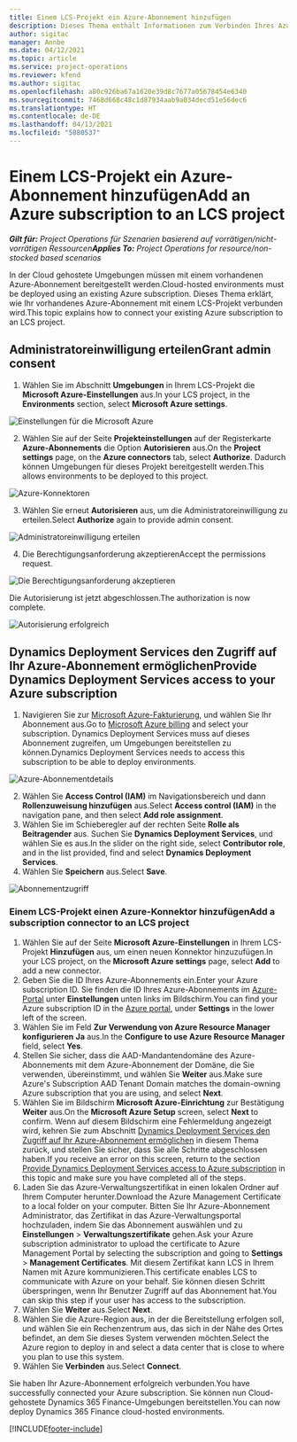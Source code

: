 ```yaml
---
title: Einem LCS-Projekt ein Azure-Abonnement hinzufügen
description: Dieses Thema enthält Informationen zum Verbinden Ihres Azure-Abonnements mit einem LCS-Projekt.
author: sigitac
manager: Annbe
ms.date: 04/12/2021
ms.topic: article
ms.service: project-operations
ms.reviewer: kfend
ms.author: sigitac
ms.openlocfilehash: a80c926ba67a1620e39d8c7677a05678454e6340
ms.sourcegitcommit: 7468d668c48c1d87934aab9a034decd51e56dec6
ms.translationtype: HT
ms.contentlocale: de-DE
ms.lasthandoff: 04/13/2021
ms.locfileid: "5880537"
---
```

# <a name="add-an-azure-subscription-to-an-lcs-project"></a><span data-ttu-id="a0158-103">Einem LCS-Projekt ein Azure-Abonnement hinzufügen</span><span class="sxs-lookup"><span data-stu-id="a0158-103">Add an Azure subscription to an LCS project</span></span>

<span data-ttu-id="a0158-104">_**Gilt für:** Project Operations für Szenarien basierend auf vorrätigen/nicht-vorrätigen Ressourcen_</span><span class="sxs-lookup"><span data-stu-id="a0158-104">_**Applies To:** Project Operations for resource/non-stocked based scenarios_</span></span>

<span data-ttu-id="a0158-105">In der Cloud gehostete Umgebungen müssen mit einem vorhandenen Azure-Abonnement bereitgestellt werden.</span><span class="sxs-lookup"><span data-stu-id="a0158-105">Cloud-hosted environments must be deployed using an existing Azure subscription.</span></span> <span data-ttu-id="a0158-106">Dieses Thema erklärt, wie Ihr vorhandenes Azure-Abonnement mit einem LCS-Projekt verbunden wird.</span><span class="sxs-lookup"><span data-stu-id="a0158-106">This topic explains how to connect your existing Azure subscription to an LCS project.</span></span> 

## <a name="grant-admin-consent"></a><span data-ttu-id="a0158-107">Administratoreinwilligung erteilen</span><span class="sxs-lookup"><span data-stu-id="a0158-107">Grant admin consent</span></span>

1. <span data-ttu-id="a0158-108">Wählen Sie im Abschnitt **Umgebungen** in Ihrem LCS-Projekt die **Microsoft Azure-Einstellungen** aus.</span><span class="sxs-lookup"><span data-stu-id="a0158-108">In your LCS project, in the **Environments** section, select **Microsoft Azure settings**.</span></span>

![Einstellungen für die Microsoft Azure](./media/1MicrosoftAzureSettings.png)

2. <span data-ttu-id="a0158-110">Wählen Sie auf der Seite **Projekteinstellungen** auf der Registerkarte **Azure-Abonnements** die Option **Autorisieren** aus.</span><span class="sxs-lookup"><span data-stu-id="a0158-110">On the **Project settings** page, on the **Azure connectors** tab, select **Authorize**.</span></span> <span data-ttu-id="a0158-111">Dadurch können Umgebungen für dieses Projekt bereitgestellt werden.</span><span class="sxs-lookup"><span data-stu-id="a0158-111">This allows environments to be deployed to this project.</span></span>

![Azure-Konnektoren](./media/2AzureConnectors.png)

3. <span data-ttu-id="a0158-113">Wählen Sie erneut **Autorisieren** aus, um die Administratoreinwilligung zu erteilen.</span><span class="sxs-lookup"><span data-stu-id="a0158-113">Select **Authorize** again to provide admin consent.</span></span>

![Administratoreinwilligung erteilen](./media/3GrantAdminConsent.png)

4. <span data-ttu-id="a0158-115">Die Berechtigungsanforderung akzeptieren</span><span class="sxs-lookup"><span data-stu-id="a0158-115">Accept the permissions request.</span></span>

![Die Berechtigungsanforderung akzeptieren](./media/4AcceptPermissionRequest.png)

<span data-ttu-id="a0158-117">Die Autorisierung ist jetzt abgeschlossen.</span><span class="sxs-lookup"><span data-stu-id="a0158-117">The authorization is now complete.</span></span> 

![Autorisierung erfolgreich](./media/5AuthorizationComplete.png)

## <a name="provide-dynamics-deployment-services-access-to-your-azure-subscription"></a><a name="provide"></a><span data-ttu-id="a0158-119">Dynamics Deployment Services den Zugriff auf Ihr Azure-Abonnement ermöglichen</span><span class="sxs-lookup"><span data-stu-id="a0158-119">Provide Dynamics Deployment Services access to your Azure subscription</span></span>

1. <span data-ttu-id="a0158-120">Navigieren Sie zur [Microsoft Azure-Fakturierung](https://portal.azure.com/#blade/Microsoft\_Azure\_Billing/SubscriptionsBlade), und wählen Sie Ihr Abonnement aus.</span><span class="sxs-lookup"><span data-stu-id="a0158-120">Go to [Microsoft Azure billing](https://portal.azure.com/#blade/Microsoft\_Azure\_Billing/SubscriptionsBlade) and select your subscription.</span></span> <span data-ttu-id="a0158-121">Dynamics Deployment Services muss auf dieses Abonnement zugreifen, um Umgebungen bereitstellen zu können.</span><span class="sxs-lookup"><span data-stu-id="a0158-121">Dynamics Deployment Services needs to access this subscription to be able to deploy environments.</span></span>

![Azure-Abonnementdetails](./media/6AzureSubscription.png)

2. <span data-ttu-id="a0158-123">Wählen Sie **Access Control (IAM)** im Navigationsbereich und dann **Rollenzuweisung hinzufügen** aus.</span><span class="sxs-lookup"><span data-stu-id="a0158-123">Select **Access control (IAM)** in the navigation pane, and then select **Add role assignment**.</span></span>
3. <span data-ttu-id="a0158-124">Wählen Sie im Schieberegler auf der rechten Seite **Rolle als Beitragender** aus. Suchen Sie **Dynamics Deployment Services**, und wählen Sie es aus.</span><span class="sxs-lookup"><span data-stu-id="a0158-124">In the slider on the right side, select **Contributor role**, and in the list provided, find and select **Dynamics Deployment Services**.</span></span> 
4. <span data-ttu-id="a0158-125">Wählen Sie **Speichern** aus.</span><span class="sxs-lookup"><span data-stu-id="a0158-125">Select **Save**.</span></span>

![Abonnementzugriff](./media/7SubscriptionAccess.png)

### <a name="add-a-subscription-connector-to-an-lcs-project"></a><span data-ttu-id="a0158-127">Einem LCS-Projekt einen Azure-Konnektor hinzufügen</span><span class="sxs-lookup"><span data-stu-id="a0158-127">Add a subscription connector to an LCS project</span></span>

1. <span data-ttu-id="a0158-128">Wählen Sie auf der Seite **Microsoft Azure-Einstellungen** in Ihrem LCS-Projekt **Hinzufügen** aus, um einen neuen Konnektor hinzuzufügen.</span><span class="sxs-lookup"><span data-stu-id="a0158-128">In your LCS project, on the **Microsoft Azure settings** page, select **Add** to add a new connector.</span></span>
2. <span data-ttu-id="a0158-129">Geben Sie die ID Ihres Azure-Abonnements ein.</span><span class="sxs-lookup"><span data-stu-id="a0158-129">Enter your Azure subscription ID.</span></span> <span data-ttu-id="a0158-130">Sie finden die ID Ihres Azure-Abonnements im [Azure-Portal](https://ms.portal.azure.com/) unter **Einstellungen** unten links im Bildschirm.</span><span class="sxs-lookup"><span data-stu-id="a0158-130">You can find your Azure subscription ID in the [Azure portal](https://ms.portal.azure.com/), under  **Settings**  in the lower left of the screen.</span></span>
3. <span data-ttu-id="a0158-131">Wählen Sie im Feld **Zur Verwendung von Azure Resource Manager konfigurieren** **Ja** aus.</span><span class="sxs-lookup"><span data-stu-id="a0158-131">In the **Configure to use Azure Resource Manager** field, select **Yes**.</span></span>
4. <span data-ttu-id="a0158-132">Stellen Sie sicher, dass die AAD-Mandantendomäne des Azure-Abonnements mit dem Azure-Abonnement der Domäne, die Sie verwenden, übereinstimmt, und wählen Sie **Weiter** aus.</span><span class="sxs-lookup"><span data-stu-id="a0158-132">Make sure Azure's Subscription AAD Tenant Domain matches the domain-owning Azure subscription that you are using, and select **Next**.</span></span>
5. <span data-ttu-id="a0158-133">Wählen Sie im Bildschirm **Microsoft Azure-Einrichtung** zur Bestätigung **Weiter** aus.</span><span class="sxs-lookup"><span data-stu-id="a0158-133">On the **Microsoft Azure Setup** screen, select **Next** to confirm.</span></span> <span data-ttu-id="a0158-134">Wenn auf diesem Bildschirm eine Fehlermeldung angezeigt wird, kehren Sie zum Abschnitt [Dynamics Deployment Services den Zugriff auf Ihr Azure-Abonnement ermöglichen](#provide) in diesem Thema zurück, und stellen Sie sicher, dass Sie alle Schritte abgeschlossen haben.</span><span class="sxs-lookup"><span data-stu-id="a0158-134">If you receive an error on this screen, return to the section [Provide Dynamics Deployment Services access to Azure subscription](#provide) in this topic and make sure you have completed all of the steps.</span></span>
6. <span data-ttu-id="a0158-135">Laden Sie das Azure-Verwaltungszertifikat in einen lokalen Ordner auf Ihrem Computer herunter.</span><span class="sxs-lookup"><span data-stu-id="a0158-135">Download the Azure Management Certificate to a local folder on your computer.</span></span> <span data-ttu-id="a0158-136">Bitten Sie Ihr Azure-Abonnement Administrator, das Zertifikat in das Azure-Verwaltungsportal hochzuladen, indem Sie das Abonnement auswählen und zu **Einstellungen** > **Verwaltungszertifikate** gehen.</span><span class="sxs-lookup"><span data-stu-id="a0158-136">Ask your Azure subscription administrator to upload the certificate to Azure Management Portal by selecting the subscription and going to **Settings** > **Management Certificates**.</span></span> <span data-ttu-id="a0158-137">Mit diesem Zertifikat kann LCS in Ihrem Namen mit Azure kommunizieren.</span><span class="sxs-lookup"><span data-stu-id="a0158-137">This certificate enables LCS to communicate with Azure on your behalf.</span></span> <span data-ttu-id="a0158-138">Sie können diesen Schritt überspringen, wenn Ihr Benutzer Zugriff auf das Abonnement hat.</span><span class="sxs-lookup"><span data-stu-id="a0158-138">You can skip this step if your user has access to the subscription.</span></span>
7. <span data-ttu-id="a0158-139">Wählen Sie **Weiter** aus.</span><span class="sxs-lookup"><span data-stu-id="a0158-139">Select  **Next**.</span></span>
8. <span data-ttu-id="a0158-140">Wählen Sie die Azure-Region aus, in der die Bereitstellung erfolgen soll, und wählen Sie ein Rechenzentrum aus, das sich in der Nähe des Ortes befindet, an dem Sie dieses System verwenden möchten.</span><span class="sxs-lookup"><span data-stu-id="a0158-140">Select the Azure region to deploy in and select a data center that is close to where you plan to use this system.</span></span>
9.  <span data-ttu-id="a0158-141">Wählen Sie **Verbinden** aus.</span><span class="sxs-lookup"><span data-stu-id="a0158-141">Select  **Connect**.</span></span>

<span data-ttu-id="a0158-142">Sie haben Ihr Azure-Abonnement erfolgreich verbunden.</span><span class="sxs-lookup"><span data-stu-id="a0158-142">You have successfully connected your Azure subscription.</span></span> <span data-ttu-id="a0158-143">Sie können nun Cloud-gehostete Dynamics 365 Finance-Umgebungen bereitstellen.</span><span class="sxs-lookup"><span data-stu-id="a0158-143">You can now deploy Dynamics 365 Finance cloud-hosted environments.</span></span>




[!INCLUDE[footer-include](../includes/footer-banner.md)]
